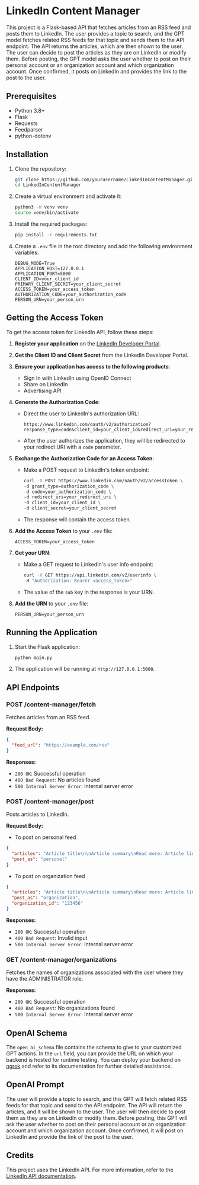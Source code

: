 # LinkedIn Content Manager

This project is a Flask-based API that fetches articles from an RSS feed and posts them to LinkedIn. The user provides a topic to search, and the GPT model fetches related RSS feeds for that topic and sends them to the API endpoint. The API returns the articles, which are then shown to the user. The user can decide to post the articles as they are on LinkedIn or modify them. Before posting, the GPT model asks the user whether to post on their personal account or an organization account and which organization account. Once confirmed, it posts on LinkedIn and provides the link to the post to the user.

## Prerequisites

- Python 3.8+
- Flask
- Requests
- Feedparser
- python-dotenv

## Installation

1. Clone the repository:
    ```sh
    git clone https://github.com/yourusername/LinkedInContentManager.git
    cd LinkedInContentManager
    ```

2. Create a virtual environment and activate it:
    ```sh
    python3 -m venv venv
    source venv/bin/activate
    ```

3. Install the required packages:
    ```sh
    pip install -r requirements.txt
    ```

4. Create a `.env` file in the root directory and add the following environment variables:
    ```dotenv
    DEBUG_MODE=True
    APPLICATION_HOST=127.0.0.1
    APPLICATION_PORT=5000
    CLIENT_ID=your_client_id
    PRIMARY_CLIENT_SECRET=your_client_secret
    ACCESS_TOKEN=your_access_token
    AUTHORIZATION_CODE=your_authorization_code
    PERSON_URN=your_person_urn
    ```

## Getting the Access Token

To get the access token for LinkedIn API, follow these steps:

1. **Register your application** on the [LinkedIn Developer Portal](https://www.linkedin.com/developers/).

2. **Get the Client ID and Client Secret** from the LinkedIn Developer Portal.

3. **Ensure your application has access to the following products**:
    - Sign In with LinkedIn using OpenID Connect
    - Share on LinkedIn
    - Advertising API

4. **Generate the Authorization Code**:
    - Direct the user to LinkedIn's authorization URL:
      ```
      https://www.linkedin.com/oauth/v2/authorization?response_type=code&client_id=your_client_id&redirect_uri=your_redirect_uri&state=xyz123&scope=r_liteprofile%20r_emailaddress%20w_member_social%20r_organization_social%20w_organization_social
      ```
    - After the user authorizes the application, they will be redirected to your redirect URI with a `code` parameter.

5. **Exchange the Authorization Code for an Access Token**:
    - Make a POST request to LinkedIn's token endpoint:
      ```sh
      curl -X POST https://www.linkedin.com/oauth/v2/accessToken \
      -d grant_type=authorization_code \
      -d code=your_authorization_code \
      -d redirect_uri=your_redirect_uri \
      -d client_id=your_client_id \
      -d client_secret=your_client_secret
      ```
    - The response will contain the access token.

6. **Add the Access Token** to your `.env` file:
    ```dotenv
    ACCESS_TOKEN=your_access_token
    ```

7. **Get your URN**:
    - Make a GET request to LinkedIn's user info endpoint:
      ```sh
      curl -X GET https://api.linkedin.com/v2/userinfo \
      -H "Authorization: Bearer <access_token>"
      ```
    - The value of the `sub` key in the response is your URN.

8. **Add the URN** to your `.env` file:
    ```dotenv
    PERSON_URN=your_person_urn
    ```

## Running the Application

1. Start the Flask application:
    ```sh
    python main.py
    ```

2. The application will be running at `http://127.0.0.1:5000`.

## API Endpoints

### POST /content-manager/fetch

Fetches articles from an RSS feed.

**Request Body:**
```json
{
  "feed_url": "https://example.com/rss"
}
```

**Responses:**
- `200 OK`: Successful operation
- `400 Bad Request`: No articles found
- `500 Internal Server Error`: Internal server error

### POST /content-manager/post

Posts articles to LinkedIn.

**Request Body:**
- To post on personal feed
```json
{
  "articles": "Article title\n\nArticle summary\nRead more: Article link",
  "post_as": "personal"
}
```

- To post on organization feed
```json
{
  "articles": "Article title\n\nArticle summary\nRead more: Article link",
  "post_as": "organization",
  "organization_id": "123456"
}
```

**Responses:**
- `200 OK`: Successful operation
- `400 Bad Request`: Invalid input
- `500 Internal Server Error`: Internal server error

### GET /content-manager/organizations

Fetches the names of organizations associated with the user where they have the ADMINISTRATOR role.

**Responses:**
- `200 OK`: Successful operation
- `400 Bad Request`: No organizations found
- `500 Internal Server Error`: Internal server error

## OpenAI Schema

The `open_ai_schema` file contains the schema to give to your customized GPT actions. In the `url` field, you can provide the URL on which your backend is hosted for runtime testing. You can deploy your backend on [ngrok](https://ngrok.com/) and refer to its documentation for further detailed assistance.


## OpenAI Prompt
The user will provide a topic to search, 
and this GPT will fetch related RSS feeds for that topic and send to the API endpoint.
The API will return the articles, and it will be shown to the user. 
The user will then decide to post them as they are on LinkedIn or modify them. 
Before posting, this GPT will ask the user whether to post on their personal account or an organization account and which organization account. 
Once confirmed, it will post on LinkedIn and provide the link of the post to the user.



## Credits

This project uses the LinkedIn API. For more information, refer to the [LinkedIn API documentation](https://learn.microsoft.com/en-us/linkedin/).
